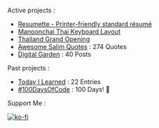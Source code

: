 Active projects :

- [Resumette - Printer-friendly standard résumé](https://github.com/narze/resume) 
- [Manoonchai Thai Keyboard Layout](https://github.com/manoonchai/manoonchai) 
- [Thailand Grand Opening](https://thailand-grand-opening.web.app) 
- [Awesome Salim Quotes](https://narze.github.io/awesome-salim-quotes) : 274 Quotes
- [Digital Garden](https://monosor.com) : 40 Posts

Past projects :

- [Today I Learned](https://github.com/narze/til) : 22 Entries
- [#100DaysOfCode](https://github.com/narze/100daysofcode) : 100 Days! 🎉


Support Me :

[![ko-fi](https://ko-fi.com/img/githubbutton_sm.svg)](https://ko-fi.com/J3J04WA0F)
